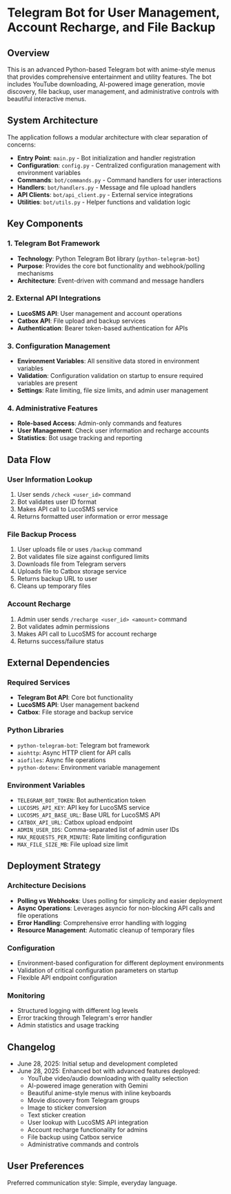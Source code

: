 # Telegram Bot for User Management, Account Recharge, and File Backup

## Overview

This is an advanced Python-based Telegram bot with anime-style menus that provides comprehensive entertainment and utility features. The bot includes YouTube downloading, AI-powered image generation, movie discovery, file backup, user management, and administrative controls with beautiful interactive menus.

## System Architecture

The application follows a modular architecture with clear separation of concerns:

- **Entry Point**: `main.py` - Bot initialization and handler registration
- **Configuration**: `config.py` - Centralized configuration management with environment variables
- **Commands**: `bot/commands.py` - Command handlers for user interactions
- **Handlers**: `bot/handlers.py` - Message and file upload handlers
- **API Clients**: `bot/api_client.py` - External service integrations
- **Utilities**: `bot/utils.py` - Helper functions and validation logic

## Key Components

### 1. Telegram Bot Framework
- **Technology**: Python Telegram Bot library (`python-telegram-bot`)
- **Purpose**: Provides the core bot functionality and webhook/polling mechanisms
- **Architecture**: Event-driven with command and message handlers

### 2. External API Integrations
- **LucoSMS API**: User management and account operations
- **Catbox API**: File upload and backup services
- **Authentication**: Bearer token-based authentication for APIs

### 3. Configuration Management
- **Environment Variables**: All sensitive data stored in environment variables
- **Validation**: Configuration validation on startup to ensure required variables are present
- **Settings**: Rate limiting, file size limits, and admin user management

### 4. Administrative Features
- **Role-based Access**: Admin-only commands and features
- **User Management**: Check user information and recharge accounts
- **Statistics**: Bot usage tracking and reporting

## Data Flow

### User Information Lookup
1. User sends `/check <user_id>` command
2. Bot validates user ID format
3. Makes API call to LucoSMS service
4. Returns formatted user information or error message

### File Backup Process
1. User uploads file or uses `/backup` command
2. Bot validates file size against configured limits
3. Downloads file from Telegram servers
4. Uploads file to Catbox storage service
5. Returns backup URL to user
6. Cleans up temporary files

### Account Recharge
1. Admin user sends `/recharge <user_id> <amount>` command
2. Bot validates admin permissions
3. Makes API call to LucoSMS for account recharge
4. Returns success/failure status

## External Dependencies

### Required Services
- **Telegram Bot API**: Core bot functionality
- **LucoSMS API**: User management backend
- **Catbox**: File storage and backup service

### Python Libraries
- `python-telegram-bot`: Telegram bot framework
- `aiohttp`: Async HTTP client for API calls
- `aiofiles`: Async file operations
- `python-dotenv`: Environment variable management

### Environment Variables
- `TELEGRAM_BOT_TOKEN`: Bot authentication token
- `LUCOSMS_API_KEY`: API key for LucoSMS service
- `LUCOSMS_API_BASE_URL`: Base URL for LucoSMS API
- `CATBOX_API_URL`: Catbox upload endpoint
- `ADMIN_USER_IDS`: Comma-separated list of admin user IDs
- `MAX_REQUESTS_PER_MINUTE`: Rate limiting configuration
- `MAX_FILE_SIZE_MB`: File upload size limit

## Deployment Strategy

### Architecture Decisions
- **Polling vs Webhooks**: Uses polling for simplicity and easier deployment
- **Async Operations**: Leverages asyncio for non-blocking API calls and file operations
- **Error Handling**: Comprehensive error handling with logging
- **Resource Management**: Automatic cleanup of temporary files

### Configuration
- Environment-based configuration for different deployment environments
- Validation of critical configuration parameters on startup
- Flexible API endpoint configuration

### Monitoring
- Structured logging with different log levels
- Error tracking through Telegram's error handler
- Admin statistics and usage tracking

## Changelog

- June 28, 2025: Initial setup and development completed
- June 28, 2025: Enhanced bot with advanced features deployed:
  - YouTube video/audio downloading with quality selection
  - AI-powered image generation with Gemini
  - Beautiful anime-style menus with inline keyboards
  - Movie discovery from Telegram groups
  - Image to sticker conversion
  - Text sticker creation
  - User lookup with LucoSMS API integration
  - Account recharge functionality for admins
  - File backup using Catbox service
  - Administrative commands and controls

## User Preferences

Preferred communication style: Simple, everyday language.